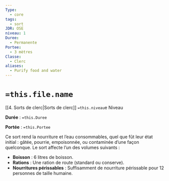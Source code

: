 ```yaml
---
Type:
  - core
tags:
  - sort
JDR: OSE
niveau: 1
Duree:
  - Permanente
Portee:
  - 3 mètres
Classe:
  - Clerc
aliases:
  - Purify food and water
---
```

# `=this.file.name`  

[[4. Sorts de clerc|Sorts de clerc]] `=this.niveau`e Niveau

**Durée** : `=this.Duree`

**Portée** : `=this.Portee`

Ce sort rend la nourriture et l’eau consommables, quel que fût leur état initial : gâtée, pourrie, empoisonnée, ou contaminée d’une façon quelconque. Le sort affecte l’un des volumes suivants :

- **Boisson** : 6 litres de boisson.
- **Rations** : Une ration de route (standard ou conserve).
- **Nourritures périssables** : Suffisamment de nourriture périssable pour 12 personnes de taille humaine.
